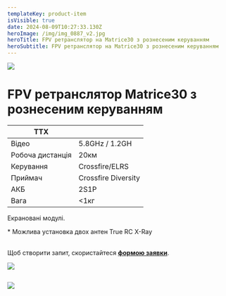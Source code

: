 ```yaml
---
templateKey: product-item
isVisible: true
date: 2024-08-09T10:27:33.130Z
heroImage: /img/img_0887_v2.jpg
heroTitle: FPV ретранслятор на Matrice30 з рознесеним керуванням
heroSubtitle: FPV ретранслятор на Matrice30 з рознесеним керуванням
---
```

![](/img/img_0880.jpeg)

# FPV ретранслятор Matrice30 з рознесеним керуванням

| **ТТХ**          |                     |
| ---------------- | ------------------- |
| Відео            | 5.8GHz / 1.2GH      |
| Робоча дистанція | 20км                |
| ﻿Керування       | Crossfire/ELRS﻿     |
| П﻿риймач         | Crossfire Diversity |
| АКБ              | 2S1P                |
| Вага             | <1кг                |

Е﻿крановані модулі.

\* Можлива установка двох антен True RC X-Ray

\
Щоб створити запит, скористайтеся <a href="https://docs.google.com/forms/d/1TCApMWtctqZN7LEEKFTjVBQc5R3FQGf2tWWAGfGwWSU" target="_blank" rel="noopener noreferrer">**формою заявки**</a>.

![](/img/img_0884.jpeg)

![]()

![](/img/img_0876.jpeg)

![]()